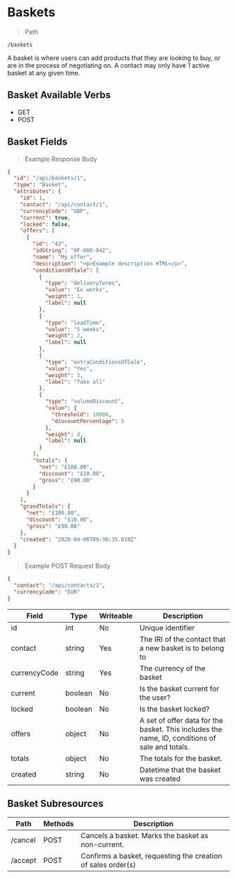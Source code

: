 # Baskets

> Path

```
/baskets
```

A basket is where users can add products that they are looking to buy, or are in the process of negotiating on. A
contact may only have 1 active basket at any given time.

## Basket Available Verbs

* GET
* POST

## Basket Fields

> Example Response Body

```json
{
  "id": "/api/baskets/1",
  "type": "Basket",
  "attributes": {
    "id": 1,
    "contact": "/api/contact/1",
    "currencyCode": "GBP",
    "current": true,
    "locked": false,
    "offers": [
      {
        "id": "42",
        "idString": "OF-000-042",
        "name": "My offer",
        "description": "<p>Example description HTML</p>",
        "conditionsOfSale": [
          {
            "type": "deliveryTerms",
            "value": "Ex works",
            "weight": 1,
            "label": null
          },
          {
            "type": "leadTime",
            "value": "5 weeks",
            "weight": 2,
            "label": null
          },
          {
            "type": "extraConditionsOfSale",
            "value": "Yes",
            "weight": 3,
            "label": "Take all"
          },
          {
            "type": "volumeDiscount",
            "value": {
              "threshold": 10000,
              "discountPercentage": 5
            },
            "weight": 4,
            "label": null
          }
        ],
        "totals": {
          "net": "£100.00",
          "discount": "£10.00",
          "gross": "£90.00" 
        }
      }
    ],
    "grandTotals": {
      "net": "£100.00",
      "discount": "£10.00",
      "gross": "£90.00"
    },
    "created": "2020-04-06T09:36:35.018Z"
  }
}
```

> Example POST Request Body

```json
{
  "contact": "/api/contacts/1",
  "currencyCode": "EUR"
}
```

Field | Type | Writeable | Description
----- | ---  | --------- | -----------
id | int | No | Unique identifier
contact | string | Yes | The IRI of the contact that a new basket is to belong to
currencyCode | string | Yes | The currency of the basket
current | boolean | No | Is the basket current for the user?
locked | boolean | No | Is the basket locked?
offers | object | No | A set of offer data for the basket. This includes the name, ID, conditions of sale and totals.
totals | object | No | The totals for the basket.
created | string | No | Datetime that the basket was created

## Basket Subresources

Path | Methods | Description
---- | ------- | -----------
/cancel | POST | Cancels a basket. Marks the basket as non-current.
/accept | POST | Confirms a basket, requesting the creation of sales order(s)
